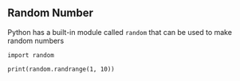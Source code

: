 ## Random Number

Python has a built-in module called `random` that can be used to make random numbers

```
import random  
  
print(random.randrange(1, 10))
```
